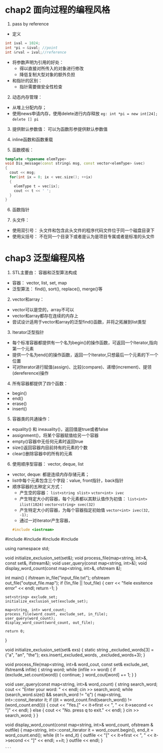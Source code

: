 
# chap2 面向过程的编程风格
1. pass by reference
  - 定义
  ```C++
  int ival = 1024;
  int *pi = &ival; //point
  int &rval = ival;//reference
  ```
  - 将参数声明为引用的好处：
    - 得以直接对所传入的对象进行修改
    - 降低复制大型对象的额外负担
  - 和指针的区别：
    - 指针需要做安全性检查
 
 2. 动态内存管理：
  - 从堆上分配内存；
  - 使用news申请内存，使用delete进行内存释放
    `eg: int *pi = new int[24];`
        `delete [] pi`

3. 提供默认参数值：
  可以为函数形参提供默认参数值
  
4. inline函数和函数重载

5. 函数模板：
```C++
template <typename elemType>
void Dis_message(const string& msg, const vector<elemType> &vec)
{
  cout << msg;
  for(int ix = 0; ix < vec.size(); ++ix)
  {
    elemType t = vec[ix];
    cout << t << ' ';
  }
}
```

6. 函数指针

7. 头文件：
  - 使用双引号：
    头文件和包含此头文件的程序代码文件位于同一个磁盘目录下
  - 使用尖括号：
    不在同一个目录下或者是认为是项目专属或者是标准的头文件


# chap3 泛型编程风格
1. STL主要由： 容器和泛型算法构成
  - 容器： vector, list, set, map
  - 泛型算法： find(), sort(), replace(), merge()等
2. vector和array：
  - vector可以是空的，array不可以
  - vector和array都存在连续的内存上
  - 尝试设计适用于vector和array的泛型find()函数，并将之拓展到list类型
3. Iterator泛型指针
  - 每个标准容器都提供有一个名为begin()的操作函数，可返回一个Iterator,指向第一个元素
  - 提供一个名为end()的操作函数，返回一个Iterator,只想最后一个元素的下一个位置
  - 可对Iterator进行赋值(assign)、比较(compare)、递增(increment)、提领(dereference)操作
4. 所有容器都提供了四个函数：
  - begin()
  - end()
  - erase()
  - insert()
5. 容器类的共通操作：
  - equality() 和 ineauality()，返回值是true或者false
  - assignment()，将某个容器赋值给另一个容器
  - empty()容器中无任何元素时返回true
  - size()返回容器内目前持有的元素的个数
  - clear()删除容器中的所有的元素
6. 使用顺序型容器：
  vector, deque, list
  - vector, deque: 都是连续内存存储元素；
  - list中每个元素包含三个字段：value, front指针，back指针
  - 顺序容器的五种定义方式：
    - 产生空的容器：
  `list<string slist>`
  `vctor<int> ivec`
    - 产生特定大小的容器，每个元素都以其默认值作为初值：
  `list<int> ilist(1024)`
  `vector<string> svec(32)`
    - 产生特定大小的容器，为每个容器指定初始值
  `vector<int> ivec(32, -1);`
    - 通过一对iterator产生容器，
    ```C++
    #include <iostream>
#include <fstream>
#include <set>
#include <string>
#include <map>

using namespace std;

void initialize_exclusion_set(set<string>&);
void process_file(map<string, int>&, const set<string>&, ifstream&);
void user_query(const map<string, int>&);
void display_word_count(const map<string, int>&, ofstream &);

int main()
{
	ifstream in_file("input_file.txt");
	ofstream out_file("output_file.map");
	if (!in_file || !out_file)
	{
		cerr << "fiele exsitence error" << endl;
		return -1;
	}

	set<string> exclude_set;
	initialize_exclusion_set(exclude_set);

	map<string, int> word_count;
	process_file(word_count, exclude_set, in_file);
	user_query(word_count);
	display_word_count(word_count, out_file);

	return 0;
}

void initialize_exclusion_set(set<string>& exs)
{
	static string _excluded_words[3] = {"a", "an", "the"};
	exs.insert(_excluded_words, _excluded_words+3);
}

void process_file(map<string, int>& word_cout, const set<string>& exclude_set, ifstream& infile)
{
	string word;
	while (infile >> word)
	{
		if (exclude_set.count(word))
		{
			continue;
		}
		word_cout[word] += 1;
	}
}

void user_query(const map<string, int>& word_count)
{
	string search_word;
	cout << "Enter your word: " << endl;
	cin >> search_word;
	while (search_word.size() && search_word != "q")
	{
		map<string, int>::const_iterator it;
		if ((it = word_count.find(search_word)) != (word_count.end()))
		{
			cout << "Yes.[" << it->first << ", " << it->second << "]" << endl;
		}
		else
		{
			cout << "No. press q to exit." << endl;
		}
		cin >> search_word;
	}
}

void display_word_count(const map<string, int>& word_count, ofstream & outfile)
{
	map<string, int>::const_iterator it = word_count.begin(), end_it = word_count.end();
	while (it != end_it)
	{
		outfile << "[" << it->first << ", " << it->second << "]" << endl;
		++it;
	}
	outfile << endl;
}

    ```
  





































